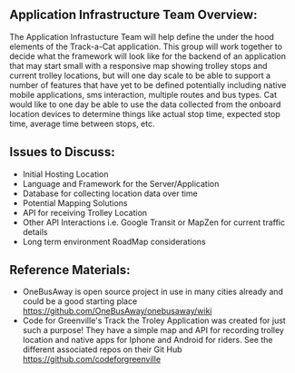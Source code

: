 ## Application Infrastructure Team Overview:

The Application Infrastucture Team will help define the under the hood elements of the Track-a-Cat application.  This group will work together to decide what the framework will look like for the backend of an application that may start small with a responsive map showing trolley stops and current trolley locations, but will one day scale to be able to support a number of features that have yet to be defined potentially including native mobile applications, sms interaction, multiple routes and bus types.  Cat would like to one day be able to use the data collected from the onboard location devices to determine things like actual stop time, expected stop time, average time between stops, etc.  

## Issues to Discuss:

* Initial Hosting Location
* Language and Framework for the Server/Application
* Database for collecting location data over time
* Potential Mapping Solutions
* API for receiving Trolley Location
* Other API Interactions i.e. Google Transit or MapZen for current traffic details 
* Long term environment RoadMap considerations

## Reference Materials:

* OneBusAway is open source project in use in many cities already and could be a good starting place 
https://github.com/OneBusAway/onebusaway/wiki
* Code for Greenville's Track the Troley Application was created for just such a purpose!  They have a simple map and API for recording trolley location and native apps for Iphone and Android for riders. See the different associated repos on their Git Hub 
https://github.com/codeforgreenville




